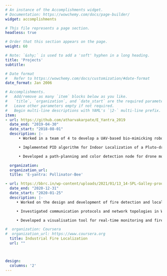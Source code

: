 ```yaml
---
# An instance of the Accomplishments widget.
# Documentation: https://wowchemy.com/docs/page-builder/
widget: accomplishments

# This file represents a page section.
headless: true

# Order that this section appears on the page.
weight: 60

# Note: `&shy;` is used to add a 'soft' hyphen in a long heading.
title: 'Projects'
subtitle:

# Date format
#   Refer to https://wowchemy.com/docs/customization/#date-format
date_format: Jan 2006

# Accomplishments.
#   Add/remove as many `item` blocks below as you like.
#   `title`, `organization`, and `date_start` are the required parameters.
#   Leave other parameters empty if not required.
#   Begin multi-line descriptions with YAML's `|2-` multi-line prefix.
item:
- url: https://github.com/atharvakarpate/E_Yantra_2019 
  date_end: "2019-04-30"
  date_start: "2018-08-01"
  description: |-
      • Worked in a team of 4 to develop a UAV-based bio-mimicking robotic system for the beepollination process.

      • Implemented PID algorithm for Indoor Localization of a Pluto-drone using Python and Whycon library of ROS.

      • Developed a path-planning and color detection node for drone movement using OpenCV

  organization:
  organization_url: 
  title: 'E-yantra: Pollinator-Bee'

- url: https://bbrc.in/wp-content/uploads/2021/01/13_14-SPL-Galley-proof-097.pdf
  date_end: "2020-12-31"
  date_start: "2020-01-25"
  description: |-
     • Worked on the design and development of fire detection and localisation system using WSN for industrial environments.

     • Investigated communication protocols and network topologies in WSNs and proposed three wireless node designs with varying sensor count, detection and localisation efficiencies.

     • Developed a visualisation tool for real-time monitoring and fire mitigation using Grafana.

#  organization: Coursera
#  organization_url: https://www.coursera.org
  title: Industrial Fire Localization
  url: ""



design:
  columns: '2' 
---
```

